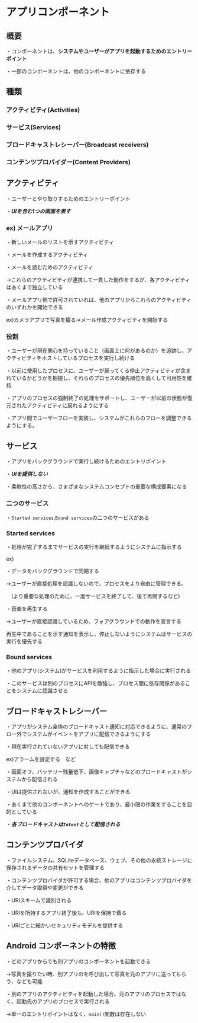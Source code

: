 # アプリコンポーネント

## 概要

・コンポーネントは、**システムやユーザーがアプリを起動するためのエントリーポイント**

・一部のコンポーネントは、他のコンポーネントに依存する

## 種類

### アクティビティ(Activities)

### サービス(Services)

### ブロードキャストレシーバー(Broadcast receivers)

### コンテンツプロバイダー(Content Providers)

## アクティビティ

・ユーザーとやり取りするためのエントリーポイント

・***UIを含む1つの画面を表す***

 ### ex) メールアプリ

・新しいメールのリストを示すアクティビティ

・メールを作成するアクティビティ

・メールを読むためのアクティビティ

→これらのアクティビティが連携して一貫した動作をするが、各アクティビティはあくまで独立している

・メールアプリ側で許可されていれば、他のアプリからこれらのアクティビティのいずれかを開始できる

ex)カメラアプリで写真を撮る→メール作成アクティビティを開始する

### 役割

・ユーザーが現在関心を持っていること（画面上に何があるのか）を追跡し、アクティビティをホストしているプロセスを実行し続ける

・以前に使用したプロセスに、ユーザーが戻ってくる停止アクティビティが含まれているかどうかを把握し、それらのプロセスの優先順位を高くして可用性を維持

・アプリのプロセスの強制終了の処理をサポートし、ユーザーが以前の状態が復元されたアクティビティに戻れるようにする

・アプリ間でユーザーフローを実装し、システムがこれらのフローを調整できるようにする。

## サービス

・アプリをバックグラウンドで実行し続けるためのエントリポイント

・***UIを提供しない***

・柔軟性の高さから、さまざまなシステムコンセプトの重要な構成要素になる

### 二つのサービス

・`Started services`,`Bound services`の二つのサービスがある

### Started services

・処理が完了するまでサービスの実行を継続するようにシステムに指示する

ex)

・データをバックグラウンドで同期する

→ユーザーが直接処理を認識しないので、プロセスをより自由に管理できる。

　(より重要な処理のために、一度サービスを終了して、後で再開するなど)

・音楽を再生する

→ユーザーが直接認識しているため、フォアグラウンドでの動作を宣言する

 再生中であることを示す通知を表示し、停止しないようにシステムはサービスの実行を優先する

 ### Bound services

・他のアプリ(システム)がサービスを利用するように指示した場合に実行される

・このサービスは別のプロセスにAPIを敵強し、プロセス間に依存関係があることをシステムに認識させる

## ブロードキャストレシーバー

・アプリがシステム全体のブロードキャスト通知に対応できるように、通常のフロー外でシステムがイベントをアプリに配信できるようにする

・現在実行されていないアプリに対しても配信できる

ex)アラームを設定する　など

・画面オフ、バッテリー残量低下、画像キャプチャなどのブロードキャストがシステムから配信される

・UIは提供されないが、通知を作成することができる

・あくまで他のコンポーネントへのゲートであり、最小限の作業をすることを目的としている

・***各ブロードキャストは`Intent`として配信される***

## コンテンツプロバイダ

・ファイルシステム、SQLiteデータベース、ウェブ、その他の永続ストレージに保存されるデータの共有セットを管理する

・コンテンツプロバイダが許可する場合、他のアプリはコンテンツプロバイダを介してデータ取得や変更ができる

・URIスキームで識別される

・URIを所持するアプリ終了後も、URIを保持で着る

・URIごとに細かいセキュリティモデルを提供する


## Android コンポーネントの特徴

・どのアプリからでも別アプリのコンポーネントを起動できる

→写真を撮りたい時、別アプリのを呼び出して写真を元のアプリに送ってもらう、なども可能

・別のアプリのアクティビティを起動した場合、元のアプリのプロセスではなく、起動先のアプリのプロセスで実行される

→単一のエントリポイントはなく、`main()`関数は存在しない

